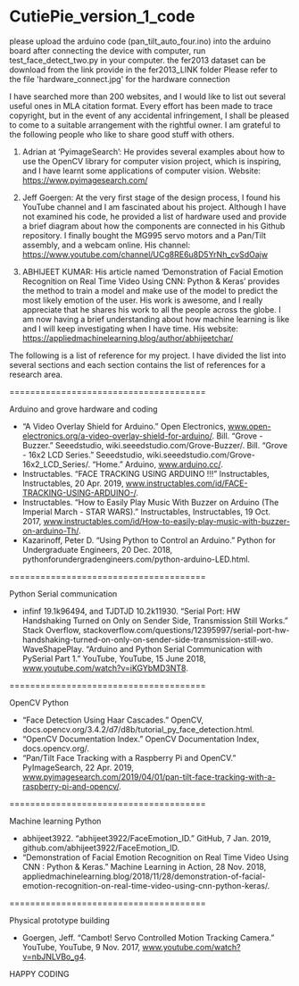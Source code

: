 # CutiePie_version_1_code
please upload the arduino code (pan_tilt_auto_four.ino) into the arduino board
after connecting the device with computer, run test_face_detect_two.py in your computer.
the fer2013 dataset can be download from the link provide in the fer2013_LINK folder
Please refer to the file 'hardware_connect.jpg' for the hardware connection

I have searched more than 200 websites, and I would like to list out several useful ones in MLA citation format. Every effort has been made to trace copyright, but in the event of any accidental infringement, I shall be pleased to come to a suitable arrangement with the rightful owner.
I am grateful to the following people who like to share good stuff with others.

1.	Adrian at ‘PyimageSearch’: He provides several examples about how to use the OpenCV library for computer vision project, which is inspiring, and I have learnt some applications of computer vision.
Website: https://www.pyimagesearch.com/

2.	Jeff Goergen: At the very first stage of the design process, I found his YouTube channel and I am fascinated about his project. Although I have not examined his code, he provided a list of hardware used and provide a brief diagram about how the components are connected in his Github repository. I finally bought the MG995 servo motors and a Pan/Tilt assembly, and a webcam online.
His channel: https://www.youtube.com/channel/UCg8RE6u8D5YrNh_cvSdOajw

3.	ABHIJEET KUMAR: His article named ‘Demonstration of Facial Emotion Recognition on Real Time Video Using CNN: Python & Keras’ provides the method to train a model and make use of the model to predict the most likely emotion of the user. His work is awesome, and I really appreciate that he shares his work to all the people across the globe. I am now having a brief understanding about how machine learning is like and I will keep investigating when I have time.
His website: https://appliedmachinelearning.blog/author/abhijeetchar/

The following is a list of reference for my project. I have divided the list into several sections and each section contains the list of references for a research area.

======================================

Arduino and grove hardware and coding

* “A Video Overlay Shield for Arduino.” Open Electronics, www.open-electronics.org/a-video-overlay-shield-for-arduino/.
Bill. “Grove - Buzzer.” Seeedstudio, wiki.seeedstudio.com/Grove-Buzzer/.
Bill. “Grove - 16x2 LCD Series.” Seeedstudio, wiki.seeedstudio.com/Grove-16x2_LCD_Series/.
“Home.” Arduino, www.arduino.cc/.
* Instructables. “FACE TRACKING USING ARDUINO !!!” Instructables, Instructables, 20 Apr. 2019, www.instructables.com/id/FACE-TRACKING-USING-ARDUINO-/.
* Instructables. “How to Easily Play Music With Buzzer on Arduino (The Imperial March - STAR WARS).” Instructables, Instructables, 19 Oct. 2017, www.instructables.com/id/How-to-easily-play-music-with-buzzer-on-arduino-Th/.
* Kazarinoff, Peter D. “Using Python to Control an Arduino.” Python for Undergraduate Engineers, 20 Dec. 2018, pythonforundergradengineers.com/python-arduino-LED.html.

======================================

Python Serial communication

* infinf 19.1k96494, and TJDTJD 10.2k11930. “Serial Port: HW Handshaking Turned on Only on Sender Side, Transmission Still Works.” Stack Overflow, stackoverflow.com/questions/12395997/serial-port-hw-handshaking-turned-on-only-on-sender-side-transmission-still-wo.
WaveShapePlay. “Arduino and Python Serial Communication with PySerial Part 1.” YouTube, YouTube, 15 June 2018, www.youtube.com/watch?v=iKGYbMD3NT8.

======================================

OpenCV Python

* “Face Detection Using Haar Cascades.” OpenCV, docs.opencv.org/3.4.2/d7/d8b/tutorial_py_face_detection.html.
* “OpenCV Documentation Index.” OpenCV Documentation Index, docs.opencv.org/.
* “Pan/Tilt Face Tracking with a Raspberry Pi and OpenCV.” PyImageSearch, 22 Apr. 2019, www.pyimagesearch.com/2019/04/01/pan-tilt-face-tracking-with-a-raspberry-pi-and-opencv/.

======================================

Machine learning Python

* abhijeet3922. “abhijeet3922/FaceEmotion_ID.” GitHub, 7 Jan. 2019, github.com/abhijeet3922/FaceEmotion_ID.
* “Demonstration of Facial Emotion Recognition on Real Time Video Using CNN : Python & Keras.” Machine Learning in Action, 28 Nov. 2018, appliedmachinelearning.blog/2018/11/28/demonstration-of-facial-emotion-recognition-on-real-time-video-using-cnn-python-keras/.

======================================

Physical prototype building

* Goergen, Jeff. “Cambot! Servo Controlled Motion Tracking Camera.” YouTube, YouTube, 9 Nov. 2017, www.youtube.com/watch?v=nbJNLVBo_g4.

HAPPY CODING
